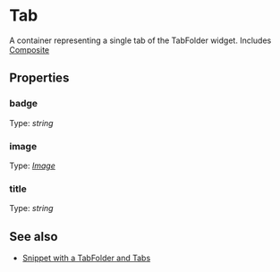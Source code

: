 ---
---
# Tab

A container representing a single tab of the TabFolder widget.
Includes [Composite](Composite.md)

## Properties

### badge
Type: *string*

### image

Type: *[Image](../types.md#image)*

### title

Type: *string*


## See also

- [Snippet with a TabFolder and Tabs](https://github.com/eclipsesource/tabris-js/blob/v1.3.0/snippets/tabfolder/tabfolder.js)

